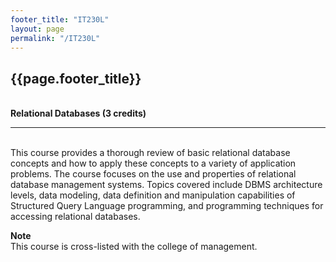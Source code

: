 ```yaml
---
footer_title: "IT230L"
layout: page
permalink: "/IT230L"
---
```


## {{page.footer_title}}
\
**Relational Databases (3 credits)**

---
\
This course provides a thorough review of basic relational database concepts and how to apply these concepts to a variety of application problems. The course focuses on the use and properties of relational database management systems. Topics covered include DBMS architecture levels, data modeling, data definition and manipulation capabilities of Structured Query Language programming, and programming techniques for accessing relational databases.

**Note**
\
This course is cross-listed with the college of management.
